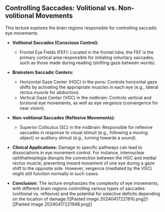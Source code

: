 ## Controlling Saccades: Volitional vs. Non-volitional Movements

This lecture explores the brain regions responsible for controlling saccadic eye movements.

- **Volitional Saccades (Conscious Control):**
    
    - Frontal Eye Fields (FEF): Located in the frontal lobe, the FEF is the primary cortical area responsible for initiating voluntary saccades, such as those made during reading (shifting gaze between words).
- **Brainstem Saccadic Centers:**
    
    - Horizontal Gaze Center (HGC) in the pons: Controls horizontal gaze shifts by activating the appropriate muscles in each eye (e.g., lateral rectus muscle for abduction).
    - Vertical Gaze Center (VGC) in the midbrain: Controls vertical and torsional eye movements, as well as eye vergence (convergence for near vision).
- **Non-volitional Saccades (Reflexive Movements):**
    
    - Superior Colliculus (SC) in the midbrain: Responsible for reflexive saccades in response to visual stimuli (e.g., following a moving object) or auditory stimuli (e.g., turning towards a sound).
- **Clinical Applications:** Damage to specific pathways can lead to dissociations in eye movement control. For instance, internuclear ophthalmoplegia disrupts the connection between the HGC and medial rectus muscle, preventing inward movement of one eye during a gaze shift to the opposite side. However, vergence (mediated by the VGC) might still function normally in such cases.
    
- **Conclusion:** The lecture emphasizes the complexity of eye movements, with different brain regions controlling various types of saccades (volitional vs. reflexive) and the potential for selective deficits depending on the location of damage.![[Pasted image 20240417221910.png]]![[Pasted image 20240417221948.png]]